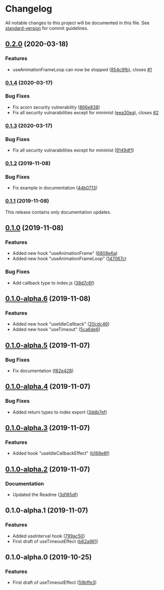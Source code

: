# Changelog

All notable changes to this project will be documented in this file. See [standard-version](https://github.com/conventional-changelog/standard-version) for commit guidelines.

## [0.2.0](https://github.com/EricLambrecht/react-timing-hooks/compare/v0.1.4...v0.2.0) (2020-03-18)


### Features

* useAnimationFrameLoop can now be stopped ([854c9fb](https://github.com/EricLambrecht/react-timing-hooks/commit/854c9fb2e454c174b1f250e2868ecb125d54a951)), closes [#1](https://github.com/EricLambrecht/react-timing-hooks/issues/1)

### [0.1.4](https://github.com/EricLambrecht/react-timing-hooks/compare/v0.1.2...v0.1.4) (2020-03-17)


### Bug Fixes

* Fix acorn security vulnerability ([866e838](https://github.com/EricLambrecht/react-timing-hooks/commit/866e838dcf9df35ef2b94801c4b5ddea0f5986d8))
* Fix all security vulnarabilities except for minimist ([eea30ea](https://github.com/EricLambrecht/react-timing-hooks/commit/eea30ea7388e6d7fc2eead5ba55c976c78d03506)), closes [#2](https://github.com/EricLambrecht/react-timing-hooks/issues/2)

### [0.1.3](https://github.com/EricLambrecht/react-timing-hooks/compare/v0.1.2...v0.1.3) (2020-03-17)


### Bug Fixes

* Fix all security vulnarabilities except for minimist ([9149df1](https://github.com/EricLambrecht/react-timing-hooks/commit/9149df10c612e6133d1f02e1e61be15487d76ff3))

### [0.1.2](https://github.com/EricLambrecht/react-timing-hooks/compare/v0.1.1...v0.1.2) (2019-11-08)


### Bug Fixes

* Fix example in documentation ([44b0713](https://github.com/EricLambrecht/react-timing-hooks/commit/44b0713cc42cdae41d3fadf41e7ae45bf8291580))

### [0.1.1](https://github.com/EricLambrecht/react-timing-hooks/compare/v0.1.0...v0.1.1) (2019-11-08)

This release contains only documentation updates.

## [0.1.0](https://github.com/EricLambrecht/react-timing-hooks/compare/v0.1.0-alpha.6...v0.1.0) (2019-11-08)


### Features

* Added new hook "useAnimationFrame" ([6808e6a](https://github.com/EricLambrecht/react-timing-hooks/commit/6808e6a418026fc2585695676f9cafc65e0a3b33))
* Added new hook "useAnimationFrameLoop" ([147067c](https://github.com/EricLambrecht/react-timing-hooks/commit/147067cb6a9bcb0d75e2aadb6523b8cad48e525c))


### Bug Fixes

* Add callback type to index.js ([38d7c6f](https://github.com/EricLambrecht/react-timing-hooks/commit/38d7c6ff3d8b9ba81027e99f464a2009cb6a5ad1))

## [0.1.0-alpha.6](https://github.com/EricLambrecht/react-timing-hooks/compare/v0.1.0-alpha.5...v0.1.0-alpha.6) (2019-11-08)


### Features

* Added new hook "useIdleCallback" ([20cdc46](https://github.com/EricLambrecht/react-timing-hooks/commit/20cdc46ebb104352216abefc22dd0f3685291580))
* Added new hook "useTimeout" ([5ca6de6](https://github.com/EricLambrecht/react-timing-hooks/commit/5ca6de6d617c19b3b9757f5f2381ffb79089d9c5))

## [0.1.0-alpha.5](https://github.com/EricLambrecht/react-timing-hooks/compare/v0.1.0-alpha.4...v0.1.0-alpha.5) (2019-11-07)


### Bug Fixes

* Fix documentation ([f82e428](https://github.com/EricLambrecht/react-timing-hooks/commit/f82e42861df397f400dc17b44e29ae83e8c5b2e5))

## [0.1.0-alpha.4](https://github.com/EricLambrecht/react-timing-hooks/compare/v0.1.0-alpha.3...v0.1.0-alpha.4) (2019-11-07)


### Bug Fixes

* Added return types to index export ([3ddb7ef](https://github.com/EricLambrecht/react-timing-hooks/commit/3ddb7efd41afd0537e5141c964d64c6c39dafbbc))

## [0.1.0-alpha.3](https://github.com/EricLambrecht/react-timing-hooks/compare/v0.1.0-alpha.2...v0.1.0-alpha.3) (2019-11-07)


### Features

* Added hook "useIdleCallbackEffect" ([b166e8f](https://github.com/EricLambrecht/react-timing-hooks/commit/b166e8f28274d9b29d3cbc9d23dadd6fbefa2c56))

## [0.1.0-alpha.2](https://github.com/EricLambrecht/react-timing-hooks/compare/v0.1.0-alpha.1...v0.1.0-alpha.2) (2019-11-07)


### Documentation

* Updated the Readme ([3d185df](https://github.com/EricLambrecht/react-timing-hooks/commit/3d185dfd550e0fc2f256ff44c7d5331162a207f0))

## 0.1.0-alpha.1 (2019-11-07)


### Features

* Added useInterval hook ([799ac50](https://github.com/EricLambrecht/react-timing-hooks/commit/799ac506d3881de6ff2732f2bb998b151e960c5f))
* First draft of useTimeoutEffect ([b62a961](https://github.com/EricLambrecht/react-timing-hooks/commit/b62a96108f641c10191ab6b3146238b236f0b5fe))

## 0.1.0-alpha.0 (2019-10-25)


### Features

* First draft of useTimeoutEffect ([59bffe3](https://github.com/EricLambrecht/react-timing-hooks/commit/59bffe34921039c608010d83ef58c0d8e1a268db))
